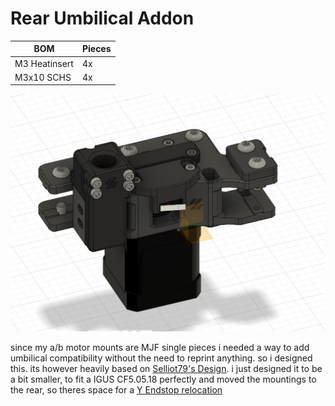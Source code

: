 # Rear Umbilical Addon

| BOM | Pieces |
| ------ | ------ |
| M3 Heatinsert | 4x |
| M3x10 SCHS | 4x |

![umbilical](images/rear_umbilical.png)

since my a/b motor mounts are MJF single pieces i needed a way to add umbilical compatibility without the need to reprint anything. so i designed this.
its however heavily based on [Selliot79's Design](https://github.com/selliott79/Voron-V2-Umbilical-Mounts/). i just designed it to be a bit smaller, to fit a IGUS CF5.05.18 perfectly and moved the mountings to the rear, so theres space for a [Y Endstop relocation](Y_Endstop_Relocation) 



